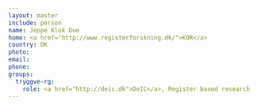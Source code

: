 ```yaml
---
layout: master
include: person
name: Jeppe Klok Due
home: <a href="http://www.registerforskning.dk/">KOR</a>
country: DK
photo:
email:
phone:
groups:
  tryggve-rg:
    role: <a href="http://deic.dk">DeIC</a>, Register based research
---
```

